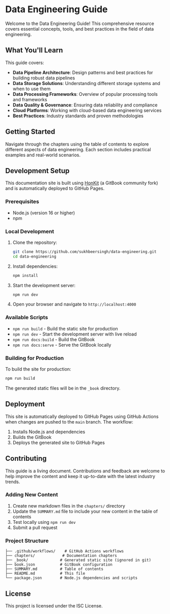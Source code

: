 # Data Engineering Guide

Welcome to the Data Engineering Guide! This comprehensive resource covers essential concepts, tools, and best practices in the field of data engineering.

## What You'll Learn

This guide covers:

- **Data Pipeline Architecture**: Design patterns and best practices for building robust data pipelines
- **Data Storage Solutions**: Understanding different storage systems and when to use them
- **Data Processing Frameworks**: Overview of popular processing tools and frameworks
- **Data Quality & Governance**: Ensuring data reliability and compliance
- **Cloud Platforms**: Working with cloud-based data engineering services
- **Best Practices**: Industry standards and proven methodologies

## Getting Started

Navigate through the chapters using the table of contents to explore different aspects of data engineering. Each section includes practical examples and real-world scenarios.

## Development Setup

This documentation site is built using [HonKit](https://github.com/honkit/honkit) (a GitBook community fork) and is automatically deployed to GitHub Pages.

### Prerequisites

- Node.js (version 16 or higher)
- npm

### Local Development

1. Clone the repository:
   ```bash
   git clone https://github.com/sukhbeersingh/data-engineering.git
   cd data-engineering
   ```

2. Install dependencies:
   ```bash
   npm install
   ```

3. Start the development server:
   ```bash
   npm run dev
   ```

4. Open your browser and navigate to `http://localhost:4000`

### Available Scripts

- `npm run build` - Build the static site for production
- `npm run dev` - Start the development server with live reload
- `npm run docs:build` - Build the GitBook
- `npm run docs:serve` - Serve the GitBook locally

### Building for Production

To build the site for production:

```bash
npm run build
```

The generated static files will be in the `_book` directory.

## Deployment

This site is automatically deployed to GitHub Pages using GitHub Actions when changes are pushed to the `main` branch. The workflow:

1. Installs Node.js and dependencies
2. Builds the GitBook
3. Deploys the generated site to GitHub Pages

## Contributing

This guide is a living document. Contributions and feedback are welcome to help improve the content and keep it up-to-date with the latest industry trends.

### Adding New Content

1. Create new markdown files in the `chapters/` directory
2. Update the `SUMMARY.md` file to include your new content in the table of contents
3. Test locally using `npm run dev`
4. Submit a pull request

### Project Structure

```
├── .github/workflows/    # GitHub Actions workflows
├── chapters/            # Documentation chapters
├── _book/              # Generated static site (ignored in git)
├── book.json           # GitBook configuration
├── SUMMARY.md          # Table of contents
├── README.md           # This file
└── package.json        # Node.js dependencies and scripts
```

## License

This project is licensed under the ISC License.